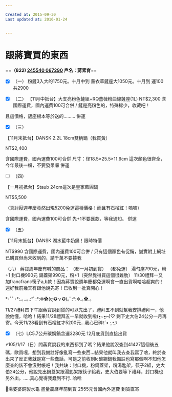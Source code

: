 ```yaml
---

Created at: 2015-09-30
Last updated at: 2016-01-24


---
```


# 跟蔣寶買的東西


==**（822)
[245540 067290](https://docs.google.com/forms/d/1FHlloJu3xhdJOaJ7jVvvcpkrEv3kX6MPYkWrlFBn64w/?edit_requested=truetel:245540%20067290) 戶名：蔣素育**==

- [x] （一）
粉鏟3入大的1750元。十月中到
薰衣草鏟座大1050元。十月到
運100
共2900

- [x] （二）
【11月中抵台】大支亮粉色鏟組+RQ薔薇粉曲線鏟座(1L)
NT$2,300
含國際運費，國內運費100可合併
/
鏟是亮粉色的，特殊稀少，收藏吧！

且這價格，鏟座根本等於送的.........
併運

- [x] （三）

【11月末抵台】DANSK 2.2L 18cm雙柄鍋（我買黃）

NT$2,400

含國際運費，國內運費100可合併
尺寸：径18.5×25.5×11.9cm
這次顏色很齊全，今年最後一檔，不要發呆囉
併運

- [ ] （四）

【一月初抵台】Staub 24cm這次是皇家藍圓鍋

NT$5,500

（真討厭週年慶竟然出現5200免運這種價格！而且有石榴紅！嗚嗚）

含國際運費，國內運費100可合併
先+1不要匯款，等我通知。
併運

- [x] （五）

【11月末抵台】DANSK 湖水藍牛奶鍋！限時特價

NT$990 
含國際運費，國內運費100可合併
/
只有這個顏色有促銷，誠實附上網址
已購買但尚未收到的，請千萬不要揍我

（六）
蔣寶周年慶有喊的商品：
（都一月初到貨）
（都免運）
湯勺座790元，粉+1
封口機990元
鍋蓋架990元，粉+1（突然覺得買這個很雞肋）
11/30禮拜一又加francfranc筷子a,b款！因為蔣寶說週年慶都免運啊會一直出貨啊哈哈超爽的！還好我前幾天有跟他說先寄！已收到一批真開心！

\*･ﾟﾟ･\*:.｡..｡.:\*ﾟ:\*:✼✿(ღ✪ｖ✪)｡ﾟ:\*:✼.｡✿.｡

11/27禮拜四下午跟蔣寶說到貨的可以先出了，禮拜五不到就幫我安排禮拜一，他說他懂，哈哈！結果11/28禮拜五一早就收到啦(•͈⌔•͈⑅)♡
剩下史大伯24公分一月再寄。今天11/28看到有石榴紅才5200元...我心已碎꒰ˊ• ·̭ •̥ ꒱

- [x] （七）LC5.7公升碳鋼鍋含運3280元
12月底貨到直接出貨

⚡️105/1/17（日）問蔣寶說我的東西都到了嗎？結果他說沒查到41427這個後五碼，歐買嘎，想到我備註好像亂寫一些東西...結果他就叫我去查我寫了啥，終於查出來了反正我就是寫一些蠢話，可是之前收到lc碳鋼鍋我備註也寫那個啊不知他怎麼查的該不會沒對帳吧！我共缺：封口機，粉鍋蓋架，粉湯匙架，筷子2組，史大伯24公分，他說先出鍋蓋架跟湯匙架跟筷子給我，史大伯要等下禮拜，封口機也另外出。.....真心覺得我蠢到不行..哈哈

🐽湯婆婆銅製水龜
盡量農曆年前到貨
2555元含國內外運費
到貨直寄

